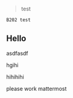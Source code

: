 >test
```
B202 test

```


Hello
----------------------------------------------

asdfasdf

hgihi

hihihihi


please work mattermost